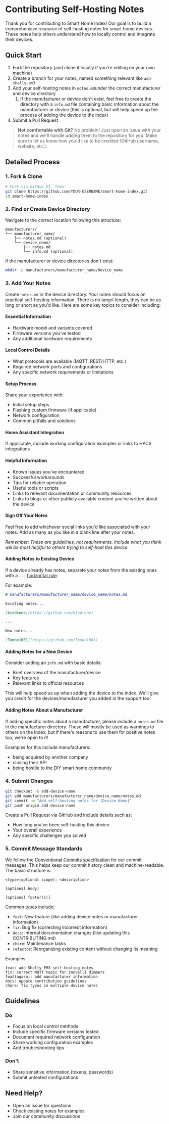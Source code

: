 # Contributing Self-Hosting Notes

Thank you for contributing to Smart Home Index! Our goal is to build a comprehensive resource of self-hosting notes for smart home devices.
These notes help others understand how to locally control and integrate their devices.

## Quick Start

1. Fork the repository (and clone it locally if you're editing on your own machine)
2. Create a branch for your notes, named something relevant like `add-shelly-em3`
3. Add your self-hosting notes in `notes.md`under the correct manufacturer and device directory
    1. If the manufacturer or device don't exist, feel free to create the directory with a `info.md` file containing basic information about the manufacturer or device (this is optional, but will help speed up the process of adding the device to the index)
4. Submit a Pull Request

> **Not comfortable with Git?** No problem! Just open an issue with your notes and we'll handle adding them to the repository for you. Make sure to let us know how you'd like to be credited (GitHub username, website, etc.).

## Detailed Process

### 1. Fork & Clone
```bash
# Fork via GitHub UI, then:
git clone https://github.com/YOUR-USERNAME/smart-home-index.git
cd smart-home-index
```

### 2. Find or Create Device Directory

Navigate to the correct location following this structure:
```
manufacturers/
└── manufacturer_name/
    ├── notes.md (optional)
    └── device_name/
        ├── notes.md
        └── info.md (optional)
```

If the manufacturer or device directories don't exist:
```bash
mkdir -p manufacturers/manufacturer_name/device_name
```

### 3. Add Your Notes

Create `notes.md` in the device directory. Your notes should focus on practical self-hosting information. There is no target length, they can be as long or short as you'd like. Here are some key topics to consider including:

#### Essential Information
- Hardware model and variants covered
- Firmware versions you've tested
- Any additional hardware requirements

#### Local Control Details
- What protocols are available (MQTT, REST/HTTP, etc.)
- Required network ports and configurations
- Any specific network requirements or limitations

#### Setup Process
Share your experience with:
- Initial setup steps
- Flashing custom firmware (if applicable)
- Network configuration
- Common pitfalls and solutions

#### Home Assistant Integration
If applicable, include working configuration examples or links to HACS integrations

#### Helpful Information
- Known issues you've encountered
- Successful workarounds
- Tips for reliable operation
- Useful tools or scripts
- Links to relevant documentation or community resources
- Links to blogs or other publicly available content you've written about the device

#### Sign Off Your Notes

Feel free to add whichever social links you'd like associated with your notes. Add as many as you like in a blank line after your notes.

*Remember: These are guidelines, not requirements. Include what you think will be most helpful to others trying to self-host this device.*

#### Adding Notes to Existing Device

If a device already has notes, separate your notes from the existing ones with a `---` [horizontal rule](https://www.markdownguide.org/basic-syntax/#horizontal-rules).

For example:

```markdown
# manufacturers/manufacturer_name/device_name/notes.md

Existing notes...

[biodrone](https://github.com/biodrone)

---

New notes...

[Tombo1001](https://github.com/Tombo1001)
```

#### Adding Notes for a New Device

Consider adding an `info.md` with basic details:
- Brief overview of the manufacturer/device
- Key features
- Relevant links to official resources

This will help speed us up when adding the device to the index.
We'll give you credit for the devices/manufacturer you added in the support too!

#### Adding Notes About a Manufacturer

If adding specific notes about a manufacturer, please include a `notes.md` file in the manufacturer directory.
These will mostly be used as warnings to others on the index, but if there's reasons to use them for positive notes too, we're open to it!

Examples for this include manufacturers:
- being acquired by another company
- closing their API
- being hostile to the DIY smart home community

### 4. Submit Changes

```bash
git checkout -b add-device-name
git add manufacturers/manufacturer_name/device_name/notes.md
git commit -m "Add self-hosting notes for [Device Name]"
git push origin add-device-name
```

Create a Pull Request via GitHub and include details such as:
- How long you've been self-hosting this device
- Your overall experience
- Any specific challenges you solved

### 5. Commit Message Standards

We follow the [Conventional Commits specification](https://www.conventionalcommits.org/en/v1.0.0/) for our commit messages. This helps keep our commit history clean and machine-readable. The basic structure is:

```
<type>[optional scope]: <description>

[optional body]

[optional footer(s)]
```

Common types include:
- `feat`: New feature (like adding device notes or manufacturer information)
- `fix`: Bug fix (correcting incorrect information)
- `docs`: Internal documentation changes (like updating this CONTRIBUTING.md)
- `chore`: Maintenance tasks
- `refactor`: Reorganizing existing content without changing its meaning

Examples:
```
feat: add Shelly EM3 self-hosting notes
fix: correct MQTT topic for Inovelli dimmers
feat(aqara): add manufacturer information
docs: update contribution guidelines
chore: fix typos in multiple device notes
```

## Guidelines

### Do
- Focus on local control methods
- Include specific firmware versions tested
- Document required network configuration
- Share working configuration examples
- Add troubleshooting tips

### Don't
- Share sensitive information (tokens, passwords)
- Submit untested configurations

## Need Help?

- Open an issue for questions
- Check existing notes for examples
- Join our community discussions
